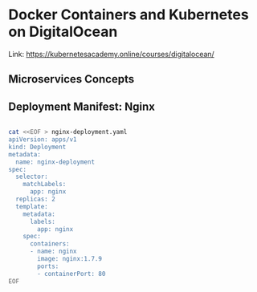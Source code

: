 # Docker Containers and Kubernetes on DigitalOcean

Link: https://kubernetesacademy.online/courses/digitalocean/

## Microservices Concepts


## Deployment Manifest: Nginx 


```bash

cat <<EOF > nginx-deployment.yaml
apiVersion: apps/v1
kind: Deployment
metadata:
  name: nginx-deployment
spec:
  selector:
    matchLabels:
      app: nginx
  replicas: 2
  template:
    metadata:
      labels:
        app: nginx
    spec:
      containers:
      - name: nginx
        image: nginx:1.7.9
        ports:
        - containerPort: 80
EOF
```